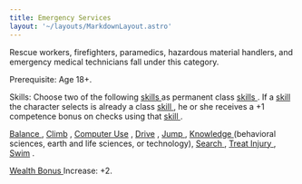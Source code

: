 ```yaml
---
title: Emergency Services
layout: '~/layouts/MarkdownLayout.astro'
---
```

Rescue workers, firefighters, paramedics, hazardous material handlers, and
emergency medical technicians fall under this category.

Prerequisite: Age 18+.

Skills: Choose two of the following [ skills ](/modern.d20.srd/skills)
as permanent class [ skills ](/modern.d20.srd/skills) . If a [ skill](/modern.d20.srd/skills) the character selects is already a class [skill ](/modern.d20.srd/skills) , he or she receives a +1 competence
bonus on checks using that [ skill ](/modern.d20.srd/skills) .

[ Balance ](/modern.d20.srd/skills/balance) , [ Climb](/modern.d20.srd/skills/climb) , [ Computer Use](/modern.d20.srd/skills/computer.use) , [ Drive](/modern.d20.srd/skills/drive) , [ Jump ](/modern.d20.srd/skills/jump) , [Knowledge ](/modern.d20.srd/skills/knowledge) (behavioral sciences, earth and
life sciences, or technology), [ Search ](/modern.d20.srd/skills/search) , [Treat Injury ](/modern.d20.srd/skills/treat.injury) , [ Swim](/modern.d20.srd/skills/swim) .

[ Wealth Bonus ](/modern.d20.srd/wealth/wealth.bonus) Increase: +2.

